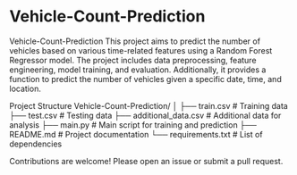 # Vehicle-Count-Prediction

Vehicle-Count-Prediction
This project aims to predict the number of vehicles based on various time-related features using a Random Forest Regressor model. The project includes data preprocessing, feature engineering, model training, and evaluation. Additionally, it provides a function to predict the number of vehicles given a specific date, time, and location.

Project Structure
Vehicle-Count-Prediction/
│
├── train.csv                # Training data
├── test.csv                 # Testing data
├── additional_data.csv      # Additional data for analysis
├── main.py                  # Main script for training and prediction
├── README.md                # Project documentation
└── requirements.txt         # List of dependencies


Contributions are welcome! Please open an issue or submit a pull request.
